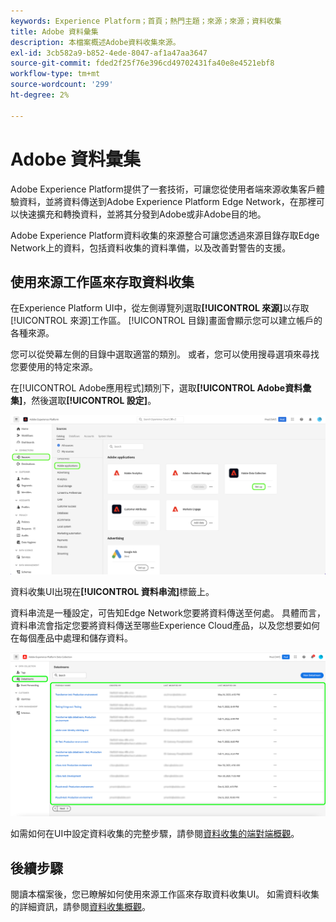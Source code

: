 ```yaml
---
keywords: Experience Platform；首頁；熱門主題；來源；來源；資料收集
title: Adobe 資料彙集
description: 本檔案概述Adobe資料收集來源。
exl-id: 3cb582a9-b852-4ede-8047-af1a47aa3647
source-git-commit: fded2f25f76e396cd49702431fa40e8e4521ebf8
workflow-type: tm+mt
source-wordcount: '299'
ht-degree: 2%

---
```


# Adobe 資料彙集

Adobe Experience Platform提供了一套技術，可讓您從使用者端來源收集客戶體驗資料，並將資料傳送到Adobe Experience Platform Edge Network，在那裡可以快速擴充和轉換資料，並將其分發到Adobe或非Adobe目的地。

Adobe Experience Platform資料收集的來源整合可讓您透過來源目錄存取Edge Network上的資料，包括資料收集的資料準備，以及改善對警告的支援。

## 使用來源工作區來存取資料收集

在Experience Platform UI中，從左側導覽列選取&#x200B;**[!UICONTROL 來源]**&#x200B;以存取[!UICONTROL 來源]工作區。 [!UICONTROL 目錄]畫面會顯示您可以建立帳戶的各種來源。

您可以從熒幕左側的目錄中選取適當的類別。 或者，您可以使用搜尋選項來尋找您要使用的特定來源。

在[!UICONTROL Adobe應用程式]類別下，選取&#x200B;**[!UICONTROL Adobe資料彙集]**，然後選取&#x200B;**[!UICONTROL 設定]**。

![資料彙集](./images/data-collection/catalog.png)

資料收集UI出現在&#x200B;**[!UICONTROL 資料串流]**&#x200B;標籤上。

資料串流是一種設定，可告知Edge Network您要將資料傳送至何處。 具體而言，資料串流會指定您要將資料傳送至哪些Experience Cloud產品，以及您想要如何在每個產品中處理和儲存資料。

![資料串流](./images/data-collection/datastreams.png)

如需如何在UI中設定資料收集的完整步驟，請參閱[資料收集的端對端概觀](../../../collection/e2e.md)。

## 後續步驟

閱讀本檔案後，您已瞭解如何使用來源工作區來存取資料收集UI。 如需資料收集的詳細資訊，請參閱[資料收集概觀](../../../collection/e2e.md)。
